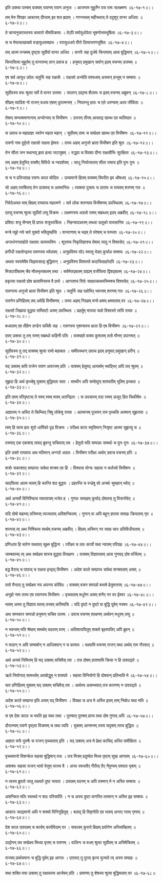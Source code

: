इति उक्त्वा परुषम् वाक्यम् रावणम् रावण अनुजः ।
आजगाम मुहूर्तेन यत्र रामः सलक्ष्मणः ॥६-१७-१॥।।

तम् मेरु शिखर आकारम् दीप्ताम् इव शत ह्रदाम् ।
गगनस्थम् महीस्थास् ते ददृशुर् वानर अधिपाः ॥६-१७-२॥।।

ते चाप्यनुचरास्तस्य चत्वारो भीमविक्रमाः ।
तेऽपि वर्मायुधोपेता भूषणोत्तमभूषिताः ॥६-१७-३॥।।

स च मेघाचलप्रख्यो वज्रायुधसमप्रभः ।
वरायुधधरो वीरो दिव्याभरणभूषितः ॥६-१७-४॥।।

तम् आत्म पन्चमम् दृष्ट्वा सुग्रीवो वानर अधिपः ।
वानरैः सह दुर्धर्षः चिन्तयाम् आस बुद्धिमान् ॥६-१७-५॥।।

चिन्तयित्वा मुहूर्तम् तु वानराम्स् तान् उवाच ह ।
हनूमत् प्रमुखान् सर्वान् इदम् वचनम् उत्तमम् ॥६-१७-६॥।।

एष सर्व आयुध उपेतः चतुर्भिः सह राक्षसैः ।
राक्षसो अभ्येति पश्यध्वम् अस्मान् हन्तुम् न सम्शयः ॥६-१७-७॥।।

सुग्रीवस्य वचः श्रुत्वा सर्वे ते वानर उत्तमाः ।
सालान् उद्यम्य शैलामः च इदम् वचनम् अब्रुवन् ॥६-१७-८॥।।

शीघ्रम् व्यादिश नो राजन् वधाय एषाम् दुरात्मनाम् ।
निपतन्तु हताः च एते धरण्याम् अल्प जीविताः ॥६-१७-९॥।।

तेषाम् सम्भाषमाणानाम् अन्योन्यम् स विभीषणः ।
उत्तरम् तीरम् आसाद्य खस्थ एव व्यतिष्ठत ॥६-१७-१०॥।।

स उवाच च महाप्राज्ञः स्वरेण महता महान् ।
सुग्रीवम् तामः च सम्प्रेक्ष्य खस्थ एव विभीषणः ॥६-१७-११॥।।

रावणो नाम दुर्वृत्तो राक्षसो राक्षस ईश्वरः ।
तस्य अहम् अनुजो भ्राता विभीषण इति श्रुतः ॥६-१७-१२॥।।

तेन सीता जन स्थानाद्द् हृता हत्वा जटायुषम् ।
रुद्ध्वा च विवशा दीना राक्षसीभिः सुरक्षिता ॥६-१७-१३॥।।

तम् अहम् हेतुभिर् वाक्यैर् विविधैः च न्यदर्शयम् ।
साधु निर्यात्यताम् सीता रामाय इति पुनः पुनः ॥६-१७-१४॥।।

स च न प्रतिजग्राह रावणः काल चोदितः ।
उच्यमानो हितम् वाक्यम् विपरीत इव औषधम् ॥६-१७-१५॥।।

सो अहम् परुषितस् तेन दासवच् च अवमानितः ।
त्यक्त्वा पुत्रामः च दारामः च राघवम् शरणम् गतः ॥६-१७-१६॥।।

निवेदेअयत माम् क्षिप्रम् राघवाय महात्मने ।
सर्व लोक शरण्याय विभीषणम् उपस्थितम् ॥६-१७-१७॥।।

एतत्तु वचनम् श्रुत्वा सुग्रीवो लघु विक्रमः ।
लक्ष्मणस्य अग्रतो रामम् सम्रब्धम् इदम् अब्रवीत् ॥६-१७-१८॥।।

प्रविष्टः शत्रु सैन्यम् हि प्राप्तः शत्रुरतर्कितः ।
निहन्यादन्न्तरम् लब्ध्वा उलूको वायसानिव ॥६-१७-१९॥।।

मन्त्रे व्यूहे नये चारे युक्तो भवितुमर्हसि ।
वानराणाम् च भद्रम् ते परेषाम् च परम्तप ॥६-१७-२०॥।।

अन्तर्धनगताह्येते राक्षसाः कामरूपिणः ।
शूराश्च निकृतिज्ञाश्च तेषाम् जातु न विश्वसेत् ॥६-१७-२१॥।।

प्रणीधी राक्षसेन्द्रस्य रावणस्य भवेदयम् ।
अनुप्रविश्य सोऽ स्मासु भेदम् कुर्यान्न सम्शयः ॥६-१७-२२॥।।

अथवा स्वयमेवैष चिद्रमासाद्य बुद्धिमान् ।
अनुप्रविश्य विश्वस्ते कदाचित्प्रहरेदपि ॥६-१७-२३॥।।

मित्राटवीबलम् चैव मौलभृत्यबलम् तथा ।
सर्वमेतद्बलम् ग्राह्यम् वर्जयित्वा द्विषद्बलम् ॥६-१७-२४॥।।

प्रकृत्या राक्षसो ह्येष भ्रातामित्रस्य वै प्रभो ।
आगतश्च रिपोः साक्षात्कथमस्मिम्श्च विश्वसेत् ॥६-१७-२५॥।।

रावणस्य अनुजो भ्राता विभीषण इति श्रुतः ।
चतुर्भिः सह रक्षोभिर् भवन्तम् शरणम् गतः ॥६-१७-२६॥।।

रावणेन प्रणिहितम् तम् अवेहि विभीषणम् ।
तस्य अहम् निग्रहम् मन्ये क्षमम् क्षमवताम् वर ॥६-१७-२७॥।।

राक्षसो जिह्मया बुद्ध्या सम्दिष्टो अयम् उपस्थितः ।
प्रहर्तुम् मायया चन्नो विश्वस्ते त्वयि राघव ॥६-१७-२८॥।।

बध्यताम् एष तीव्रेण दण्डेन सचिवैः सह ।
रावणस्य नृशम्सस्य भ्राता हि एष विभीषणः ॥६-१७-२९॥।।

एवम् उक्त्वा तु तम् रामम् सम्रब्धो वाहिनी पतिः ।
वाक्यज्ञो वाक्य कुशलम् ततो मौनम् उपागमत् ॥६-१७-३०॥।।

सुग्रीवस्य तु तद् वाक्यम् श्रुत्वा रामो महाबलः ।
समीपस्थान् उवाच इदम् हनूमत् प्रमुखान् हरीन् ॥६-१७-३१॥।।

यद् उक्तम् कपि राजेन रावण अवरजम् प्रति ।
वाक्यम् हेतुमद् अत्यर्थम् भवद्भिर् अपि तत् श्रुतम् ॥६-१७-३२॥।।

सुहृदा हि अर्थ कृच्चेषु युक्तम् बुद्धिमता सता ।
समर्थेन अपि सम्देष्टुम् शाश्वतीम् भूतिम् इच्चता ॥६-१७-३३॥।।

इति एवम् परिपृष्टास् ते स्वम् स्वम् मतम् अतन्द्रिताः ।
स उपचारम् तदा रामम् ऊचुर् हित चिकीर्षवः ॥६-१७-३४॥।।

अज्ञातम् न अस्ति ते किम्चित् त्रिषु लोकेषु राघव ।
आत्मानम् पूजयन् राम पृच्चसि अस्मान् सुहृत्तया ॥६-१७-३५॥।।

त्वम् हि सत्य व्रतः शूरो धार्मिको दृढ विक्रमः ।
परीक्ष्य कारा स्मृतिमान् निसृष्ट आत्मा सुहृत्सु च ॥६-१७-३६॥।।

तस्माद् एक एकशस् तावद् ब्रुवन्तु सचिवास् तव ।
हेतुतो मति सम्पन्नाः समर्थाः च पुनः पुनः ॥६-१७-३७॥।।

इति उक्ते राघवाय अथ मतिमान् अन्गदो अग्रतः ।
विभीषण परीक्षा अर्थम् उवाच वचनम् हरिः ॥६-१७-३८॥।।

शत्रोः सकाशात् सम्प्राप्तः सर्वथा शन्क्य एव हि ।
विश्वास योग्यः सहसा न कर्तव्यो विभीषणः ॥६-१७-३९॥।।

चादयित्वा आत्म भावम् हि चरन्ति शठ बुद्धयः ।
प्रहरन्ति च रन्ध्रेषु सो अनर्थः सुमहान् भवेत् ॥६-१७-४०॥।।

अर्थ अनर्थौ विनिश्चित्य व्यवसायम् भजेत ह ।
गुणतः सम्ग्रहम् कुर्याद् दोषतस् तु विसर्जयेत् ॥६-१७-४१॥।।

यदि दोषो महाम्स् तस्मिम्स् त्यज्यताम् अविशन्कितम् ।
गुणान् वा अपि बहून् ज्ञात्वा सम्ग्रहः क्रियताम् नृप ॥६-१७-४२॥।।

शरभस् त्व् अथ निश्चित्य सार्थम् वचनम् अब्रवीत् ।
क्षिप्रम् अस्मिन् नर व्याघ्र चारः प्रतिविधीयताम् ॥६-१७-४३॥।।

प्रणिधाय हि चारेण यथावत् सूक्ष्म बुद्धिना ।
परीक्ष्य च ततः कार्यो यथा न्यायम् परिग्रहः ॥६-१७-४४॥।।

जाम्बवाम्स् त्व् अथ सम्प्रेक्ष्य शास्त्र बुद्ध्या विचक्षणः ।
वाक्यम् विज्ञापयाम् आस गुणवद् दोष वर्जितम् ॥६-१७-४५॥।।

बद्ध वैराच् च पापाच् च राक्षस इन्द्राद् विभीषणः ।
अदेश काले सम्प्राप्तः सर्वथा शन्क्यताम् अयम् ॥६-१७-४६॥।।

ततो मैन्दस् तु सम्प्रेक्ष्य नय अपनय कोविदः ।
वाक्यम् वचन सम्पन्नो बभाषे हेतुमत्तरम् ॥६-१७-४७॥।।

अनुहो नाम तस्य एष रावणस्य विभीषणः ।
पृच्च्यताम् मधुरेण अयम् शनैर् नर वर ईश्वर ॥६-१७-४८॥।।

भावम् अस्य तु विज्ञाय ततस् तत्त्वम् करिष्यसि ।
यदि दृष्टो न दुष्टो वा बुद्धि पूर्वम् नरषभ ॥६-१७-४९॥।।

अथ सम्स्कार सम्पन्नो हनूमान् सचिव उत्तमः ।
उवाच वचनम् श्लक्ष्णम् अर्थवन् मधुरम् लघु ॥६-१७-५०॥।।

न भवन्तम् मति श्रेष्ठम् समर्थम् वदताम् वरम् ।
अतिशाययितुम् शक्तो बृहस्पतिर् अपि ब्रुवन् ॥६-१७-५१॥।।

न वादान् न अपि सम्घर्षान् न आधिक्यान् न च कामतः ।
वक्ष्यामि वचनम् राजन् यथा अर्थम् राम गौरवात् ॥६-१७-५२॥।।

अर्थ अनर्थ निमित्तम् हि यद् उक्तम् सचिवैस् तव ।
तत्र दोषम् प्रपश्यामि क्रिया न हि उपपद्यते ॥६-१७-५३॥।।

ऋते नियोगात् सामर्थ्यम् अवबोद्धुम् न शक्यते ।
सहसा विनियोगो हि दोषवान् प्रतिभाति मे ॥६-१७-५४॥।।

चार प्रणिहितम् युक्तम् यद् उक्तम् सचिवैस् तव ।
अर्थस्य असम्भवात् तत्र कारणम् न उपपद्यते ॥६-१७-५५॥।।

अदेश काले सम्प्राप्त इति अयम् यद् विभीषणः ।
विवक्षा च अत्र मे अस्ति इयम् ताम् निबोध यथा मति ॥६-१७-५६॥।।

स एष देशः कालः च भवति इह यथा तथा ।
पुरुषात् पुरुषम् प्राप्य तथा दोष गुणाव् अपि ॥६-१७-५७॥।।

दौरात्म्यम् रावणे दृष्ट्वा विक्रमम् च तथा त्वयि ।
युक्तम् आगमनम् तस्य सदृशम् तस्य बुद्धितः ॥६-१७-५८॥।।

अज्ञात रूपैः पुरुषैः स राजन् पृच्च्यताम् इति ।
यद् उक्तम् अत्र मे प्रेक्षा काचिद् अस्ति समीक्षिता ॥६-१७-५९॥।।

पृच्च्यमानो विशन्केत सहसा बुद्धिमान् वचः ।
तत्र मित्रम् प्रदुष्येत मिथ्य पृष्टम् सुख आगतम् ॥६-१७-६०॥।।

अशक्यः सहसा राजन् भावो वेत्तुम् परस्य वै ।
अन्तः स्वभावैर् गीतैस् तैर् नैपुण्यम् पश्यता भृशम् ॥६-१७-६१॥।।

न त्वस्य ब्रुवतो जातु लक्ष्यते दुष्ट भावता ।
प्रसन्नम् वदनम् च अपि तस्मान् मे न अस्ति सम्शयः ॥६-१७-६२॥।।

अशन्कित मतिः स्वस्थो न शठः परिसर्पति ।
न च अस्य दुष्टा वागस्ति तस्मान् न अस्ति इह सम्शयः ॥६-१७-६३॥।।

आकारः चाद्यमानो अपि न शक्यो विनिगूहितुम् ।
बलाद्द् हि विवृणोति एव भावम् अन्तर् गतम् नृणाम् ॥६-१७-६४॥।।

देश काल उपपन्नम् च कार्यम् कार्यविदाम् वर ।
सफलम् कुरुते क्षिप्रम् प्रयोगेण अभिसम्हितम् ॥६-१७-६५॥।।

उद्योगम् तव सम्प्रेक्ष्य मिथ्या वृत्तम् च रावणम् ।
वालिनः च वधम् श्रुत्वा सुग्रीवम् च अभिषेचितम् ॥६-१७-६६॥।।

राज्यम् प्रार्थयमानः च बुद्धि पूर्वम् इह आगतः ।
एतावत् तु पुरस् कृत्य युज्यते त्व् अस्य सम्ग्रहः ॥६-१७-६७॥।।

यथा शक्ति मया उक्तम् तु राक्षसस्य आर्जवम् प्रति ।
प्रमाणम् तु शेषस्य श्रुत्वा बुद्धिमताम् वर ॥६-१७-६८॥

